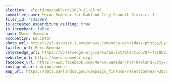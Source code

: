 ```yaml
---
election: _elections/oakland/2020-11-03.md
committee_name: Meron Semedar for Oakland City Council District 1
filer_id: '1432998'
is_accepted_expenditure_ceiling: true
is_incumbent: false
name: Meron Semedar
occupation: Educator
photo_url: https://s3-us-west-1.amazonaws.com/odca-candidate-photos/Lynette-Gibson-McElhaney.png
twitter_url: MeronSemedar
votersedge_url: https://votersedge.org/ca/en/ballot/election/87-f810b9/address/null/zip/94611/contests/contest/21267/candidate/151394?cty=ca%2falm
website_url: https://meronsemedar.org/
facebook_url: https://www.facebook.com/Meron-Semedar-for-Oakland-City-Council-District-3-608325869824125/
instagram_url: meronsemedar
map_url: https://data.oaklandca.gov/campaign_finance/?electionYear=2020&candidates=COAK-155182&since=2019-01-01&until=2020-10-23
---
```

